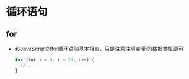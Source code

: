 # 循环语句

## for

+ 和JavaScript的for循环语句基本相似，只是注意注明变量i的数据类型即可

  ```js
  for (int i = 0; i < 20; i++) {
    //...
  }
  ```

